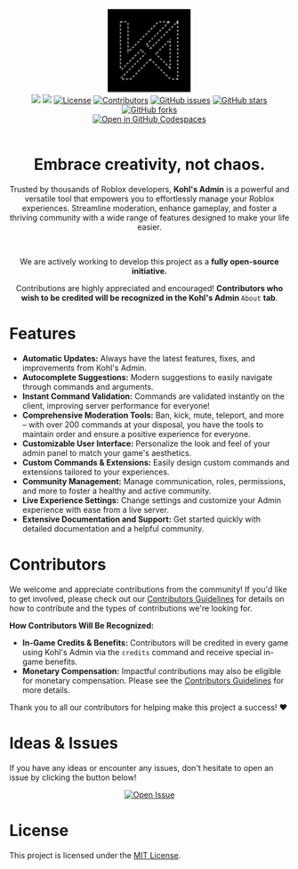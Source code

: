 <div align="center">
	<img src=".moonwave/static/logo-load-dark.svg" alt="Kohl's Admin" height="150" />
	<br/>
	<a href="https://docs.kohl.gg/"><img src="https://img.shields.io/badge/docs-docs.kohl.gg-222"></a>
	<a href="https://discord.gg/kohl"><img src="https://img.shields.io/discord/694630328064671775"></a>
	<a href="https://github.com/kohls-admin/kohls-admin/blob/master/LICENSE.txt"><img src="https://img.shields.io/github/license/kohls-admin/kohls-admin" alt="License"></a>
	<a href="https://github.com/kohls-admin/kohls-admin/graphs/contributors"><img src="https://img.shields.io/github/contributors/kohls-admin/kohls-admin" alt="Contributors"></a>
	<a href="https://github.com/kohls-admin/kohls-admin/issues"><img src="https://img.shields.io/github/issues/kohls-admin/kohls-admin" alt="GitHub issues"></a>
	<a href="https://github.com/kohls-admin/kohls-admin/stargazers"><img src="https://img.shields.io/github/stars/kohls-admin/kohls-admin" alt="GitHub stars"></a>
	<a href="https://github.com/kohls-admin/kohls-admin/network/members"><img src="https://img.shields.io/github/forks/kohls-admin/kohls-admin" alt="GitHub forks"></a>
	<br/>
	<a href='https://codespaces.new/kohls-admin/kohls-admin?quickstart=1'><img src='https://github.com/codespaces/badge.svg' alt='Open in GitHub Codespaces' style='max-width: 100%;'></a>
</div>

<br/>
<h1 align="center">Embrace creativity, not chaos.</h1>
<!--moonwave-hide-before-this-line-->
<p align="center"> Trusted by thousands of Roblox developers, <b>Kohl's Admin</b> is a powerful and versatile tool that empowers you to effortlessly manage your Roblox experiences. Streamline moderation, enhance gameplay, and foster a thriving community with a wide range of features designed to make your life easier.</p>
<br/>

<p align="center"> We are actively working to develop this project as a <b>fully open-source initiative.</b></p>

<p align="center">
Contributions are highly appreciated and encouraged! <b>Contributors who wish to be credited will be recognized in the Kohl's Admin </b><code>About</code> <b>tab</b>.
</p>

# Features

- **Automatic Updates:** Always have the latest features, fixes, and improvements from Kohl's Admin.
- **Autocomplete Suggestions:** Modern suggestions to easily navigate through commands and arguments.
- **Instant Command Validation:** Commands are validated instantly on the client, improving server performance for everyone!
- **Comprehensive Moderation Tools:** Ban, kick, mute, teleport, and more – with over 200 commands at your disposal, you have the tools to maintain order and ensure a positive experience for everyone.
- **Customizable User Interface:** Personalize the look and feel of your admin panel to match your game's aesthetics.
- **Custom Commands & Extensions:** Easily design custom commands and extensions tailored to your experiences.
- **Community Management:** Manage communication, roles, permissions, and more to foster a healthy and active community.
- **Live Experience Settings:** Change settings and customize your Admin experience with ease from a live server.
- **Extensive Documentation and Support:** Get started quickly with detailed documentation and a helpful community.

# Contributors

We welcome and appreciate contributions from the community! If you'd like to get involved, please check out our [Contributors Guidelines](CONTRIBUTING.md) for details on how to contribute and the types of contributions we're looking for.

**How Contributors Will Be Recognized:**

- **In-Game Credits & Benefits:** Contributors will be credited in every game using Kohl's Admin via the `credits` command and receive special in-game benefits.
- **Monetary Compensation:** Impactful contributions may also be eligible for monetary compensation. Please see the [Contributors Guidelines](CONTRIBUTING.md) for more details.

Thank you to all our contributors for helping make this project a success! ❤️

# Ideas & Issues

If you have any ideas or encounter any issues, don't hesitate to open an issue by clicking the button below!

<div align="center">
	<a href="https://github.com/kohls-admin/kohls-admin/issues/new/choose" target="_blank">
		<img src="https://img.shields.io/badge/Open_Issue-Click_Here-red?style=for-the-badge" alt="Open Issue" />
	</a>
</div>

# License

This project is licensed under the [MIT License](https://github.com/kohls-admin/kohls-admin/blob/master/LICENSE.txt).
